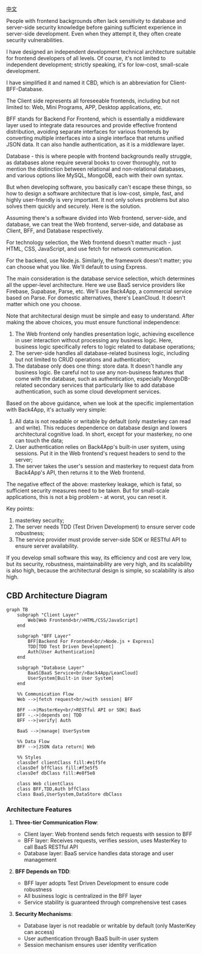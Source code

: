 [中文](./cn.md)

People with frontend backgrounds often lack sensitivity to database and server-side security knowledge before gaining sufficient experience in server-side development. Even when they attempt it, they often create security vulnerabilities.

I have designed an independent development technical architecture suitable for frontend developers of all levels. Of course, it's not limited to independent development; strictly speaking, it's for low-cost, small-scale development.

I have simplified it and named it CBD, which is an abbreviation for Client-BFF-Database.

The Client side represents all foreseeable frontends, including but not limited to: Web, Mini Programs, APP, Desktop applications, etc.

BFF stands for Backend For Frontend, which is essentially a middleware layer used to integrate data resources and provide effective frontend distribution, avoiding separate interfaces for various frontends by converting multiple interfaces into a single interface that returns unified JSON data. It can also handle authentication, as it is a middleware layer.

Database - this is where people with frontend backgrounds really struggle, as databases alone require several books to cover thoroughly, not to mention the distinction between relational and non-relational databases, and various options like MySQL, MongoDB, each with their own syntax.

But when developing software, you basically can't escape these things, so how to design a software architecture that is low-cost, simple, fast, and highly user-friendly is very important. It not only solves problems but also solves them quickly and securely. Here is the solution.

Assuming there's a software divided into Web frontend, server-side, and database, we can treat the Web frontend, server-side, and database as Client, BFF, and Database respectively.

For technology selection, the Web frontend doesn't matter much - just HTML, CSS, JavaScript, and use fetch for network communication.

For the backend, use Node.js. Similarly, the framework doesn't matter; you can choose what you like. We'll default to using Express.

The main consideration is the database service selection, which determines all the upper-level architecture. Here we use BaaS service providers like Firebase, Supabase, Parse, etc. We'll use Back4App, a commercial service based on Parse. For domestic alternatives, there's LeanCloud. It doesn't matter which one you choose.

Note that architectural design must be simple and easy to understand. After making the above choices, you must ensure functional independence:

1. The Web frontend only handles presentation logic, achieving excellence in user interaction without processing any business logic. Here, business logic specifically refers to logic related to database operations;
2. The server-side handles all database-related business logic, including but not limited to CRUD operations and authentication;
3. The database only does one thing: store data. It doesn't handle any business logic. Be careful not to use any non-business features that come with the database, such as authentication, especially MongoDB-related secondary services that particularly like to add database authentication, such as some cloud development services.

Based on the above guidance, when we look at the specific implementation with Back4App, it's actually very simple:

1. All data is not readable or writable by default (only masterkey can read and write). This reduces dependence on database design and lowers architectural cognitive load. In short, except for your masterkey, no one can touch the data;
2. User authentication relies on Back4App's built-in user system, using sessions. Put it in the Web frontend's request headers to send to the server;
3. The server takes the user's session and masterkey to request data from Back4App's API, then returns it to the Web frontend.

The negative effect of the above: masterkey leakage, which is fatal, so sufficient security measures need to be taken. But for small-scale applications, this is not a big problem - at worst, you can reset it.

Key points:
1. masterkey security;
2. The server needs TDD (Test Driven Development) to ensure server code robustness;
3. The service provider must provide server-side SDK or RESTful API to ensure server availability.

If you develop small software this way, its efficiency and cost are very low, but its security, robustness, maintainability are very high, and its scalability is also high, because the architectural design is simple, so scalability is also high.

## CBD Architecture Diagram

```mermaid
graph TB
    subgraph "Client Layer"
        Web[Web Frontend<br/>HTML/CSS/JavaScript]
    end
    
    subgraph "BFF Layer"
        BFF[Backend For Frontend<br/>Node.js + Express]
        TDD[TDD Test Driven Development]
        Auth[User Authentication]
    end
    
    subgraph "Database Layer"
        BaaS[BaaS Service<br/>Back4App/LeanCloud]
        UserSystem[Built-in User System]
    end
    
    %% Communication Flow
    Web -->|fetch request<br/>with session| BFF
    
    BFF -->|MasterKey<br/>RESTful API or SDK| BaaS
    BFF -.->|depends on| TDD
    BFF -->|verify| Auth
    
    BaaS -->|manage| UserSystem
    
    %% Data Flow
    BFF -->|JSON data return| Web
    
    %% Styles
    classDef clientClass fill:#e1f5fe
    classDef bffClass fill:#f3e5f5
    classDef dbClass fill:#e8f5e8
    
    class Web clientClass
    class BFF,TDD,Auth bffClass
    class BaaS,UserSystem,DataStore dbClass
```

### Architecture Features

1. **Three-tier Communication Flow**:
   - Client layer: Web frontend sends fetch requests with session to BFF
   - BFF layer: Receives requests, verifies session, uses MasterKey to call BaaS RESTful API
   - Database layer: BaaS service handles data storage and user management

2. **BFF Depends on TDD**:
   - BFF layer adopts Test Driven Development to ensure code robustness
   - All business logic is centralized in the BFF layer
   - Service stability is guaranteed through comprehensive test cases

3. **Security Mechanisms**:
   - Database layer is not readable or writable by default (only MasterKey can access)
   - User authentication through BaaS built-in user system
   - Session mechanism ensures user identity verification 
